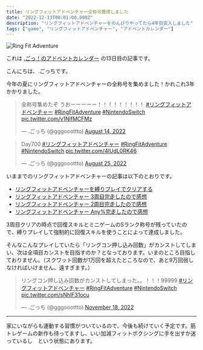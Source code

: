 ```yaml
---
title: リングフィットアドベンチャー全称号獲得しました
date: "2022-12-13T00:01:00.000Z"
description: "リングフィットアドベンチャーをのんびりやってたら4年目突入しました"
tags: ["game", "リングフィットアドベンチャー", "アドベントカレンダー"]
---
```


![Ring Fit Adventure](/assets/images/posts/20221213-ringfitadv-all-titles/rfa.png)

これは [.ごっ！のアドベントカレンダー](https://adventar.org/calendars/8199) の13日目の記事です。

こんにちは、.ごっちです。

今年の夏にリングフィットアドベンチャーの全称号を集めました！かれこれ3年かかりました。

<blockquote class="twitter-tweet"><p lang="ja" dir="ltr">全称号集めたぞ うおーーーーー！！！！！！！！！ <a href="https://twitter.com/hashtag/%E3%83%AA%E3%83%B3%E3%82%B0%E3%83%95%E3%82%A3%E3%83%83%E3%83%88%E3%82%A2%E3%83%89%E3%83%99%E3%83%B3%E3%83%81%E3%83%A3%E3%83%BC?src=hash&amp;ref_src=twsrc%5Etfw">#リングフィットアドベンチャー</a> <a href="https://twitter.com/hashtag/RingFitAdventure?src=hash&amp;ref_src=twsrc%5Etfw">#RingFitAdventure</a> <a href="https://twitter.com/hashtag/NintendoSwitch?src=hash&amp;ref_src=twsrc%5Etfw">#NintendoSwitch</a> <a href="https://t.co/v1NlfMCFMz">pic.twitter.com/v1NlfMCFMz</a></p>&mdash; .ごっち (@gggooottto) <a href="https://twitter.com/gggooottto/status/1558766733988573185?ref_src=twsrc%5Etfw">August 14, 2022</a></blockquote>
<blockquote class="twitter-tweet"><p lang="und" dir="ltr">Day700 <a href="https://twitter.com/hashtag/%E3%83%AA%E3%83%B3%E3%82%B0%E3%83%95%E3%82%A3%E3%83%83%E3%83%88%E3%82%A2%E3%83%89%E3%83%99%E3%83%B3%E3%83%81%E3%83%A3%E3%83%BC?src=hash&amp;ref_src=twsrc%5Etfw">#リングフィットアドベンチャー</a> <a href="https://twitter.com/hashtag/RingFitAdventure?src=hash&amp;ref_src=twsrc%5Etfw">#RingFitAdventure</a> <a href="https://twitter.com/hashtag/NintendoSwitch?src=hash&amp;ref_src=twsrc%5Etfw">#NintendoSwitch</a> <a href="https://t.co/4IUdL0RK46">pic.twitter.com/4IUdL0RK46</a></p>&mdash; .ごっち (@gggooottto) <a href="https://twitter.com/gggooottto/status/1562779943888891911?ref_src=twsrc%5Etfw">August 25, 2022</a></blockquote>

いままでのリングフィットアドベンチャーの記事は以下のとおりです。

- [リングフィットアドベンチャーを縛りプレイでクリアする](https://blog.yougoto.dev/posts/20220627-ringfitadv-tied-up/)
- [リングフィットアドベンチャー 3周目完走したので感想](https://blog.yougoto.dev/posts/20211009-ringfitadv-round3/)
- [リングフィットアドベンチャー 2周目完走したので感想](https://blog.yougoto.dev/posts/20210429-%E3%83%AA%E3%83%B3%E3%82%B0%E3%83%95%E3%82%A3%E3%83%83%E3%83%88%E3%82%A2%E3%83%89%E3%83%99%E3%83%B3%E3%83%81%E3%83%A3%E3%83%BC-2%E5%91%A8%E7%9B%AE%E5%AE%8C%E8%B5%B0%E3%81%97%E3%81%9F%E3%81%AE%E3%81%A7%E6%84%9F%E6%83%B3/)
- [リングフィットアドベンチャー Any%完走したので感想](https://blog.yougoto.dev/posts/20200620-%E3%83%AA%E3%83%B3%E3%82%B0%E3%83%95%E3%82%A3%E3%83%83%E3%83%88%E3%82%A2%E3%83%89%E3%83%99%E3%83%B3%E3%83%81%E3%83%A3%E3%83%BC-any-%E5%AE%8C%E8%B5%B0%E3%81%97%E3%81%9F%E3%81%AE%E3%81%A7%E6%84%9F%E6%83%B3/)

3周目クリアの時点で回復スキルとミニゲームのSランク称号が残っていたので、縛りプレイして強制的に回復スキルを使うことによって達成しました。

そんなこんなプレイしていたら「リングコン押し込み回数」がカンストしてしまい、次は全項目カンストを目指すのか？となっております。いまのところ目指しておりません。（スクワット回数が1万回を超えたところなので、あと9万回弱しなければいけません。遠すぎます。）

<blockquote class="twitter-tweet"><p lang="ja" dir="ltr">リングコン押し込み回数がカンストしてしまった。。！！！99999 <a href="https://twitter.com/hashtag/%E3%83%AA%E3%83%B3%E3%82%B0%E3%83%95%E3%82%A3%E3%83%83%E3%83%88%E3%82%A2%E3%83%89%E3%83%99%E3%83%B3%E3%83%81%E3%83%A3%E3%83%BC?src=hash&amp;ref_src=twsrc%5Etfw">#リングフィットアドベンチャー</a> <a href="https://twitter.com/hashtag/RingFitAdventure?src=hash&amp;ref_src=twsrc%5Etfw">#RingFitAdventure</a> <a href="https://twitter.com/hashtag/NintendoSwitch?src=hash&amp;ref_src=twsrc%5Etfw">#NintendoSwitch</a> <a href="https://t.co/sNhlF31ocu">pic.twitter.com/sNhlF31ocu</a></p>&mdash; .ごっち (@gggooottto) <a href="https://twitter.com/gggooottto/status/1593524452704542721?ref_src=twsrc%5Etfw">November 18, 2022</a></blockquote>

---

家にいながらも運動する習慣がついているので、今後も続けていく予定です。筋トレゲームの新作も待ってますし、いい加減フィットボクシングに手を出すか迷っているし　という状態にあります。

